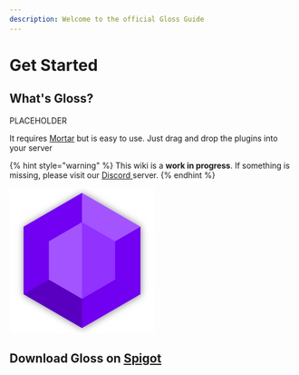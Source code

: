 ```yaml
---
description: Welcome to the official Gloss Guide
---
```


# Get Started

## What's Gloss?

PLACEHOLDER

It requires [Mortar](https://www.spigotmc.org/resources/mortar.65761/) but is easy to use. Just drag and drop the plugins into your server

{% hint style="warning" %}
This wiki is a **work in progress**. If something is missing, please visit our [Discord ](https://discord.com/invite/3xxPTpT)server.
{% endhint %}

![](.gitbook/assets/spaces_-l_xwfg8fboiuh9vrnpe_avatar.png)

## Download Gloss on [Spigot](https://www.spigotmc.org/resources/gloss-legendary-holograms-boards.65840/)

